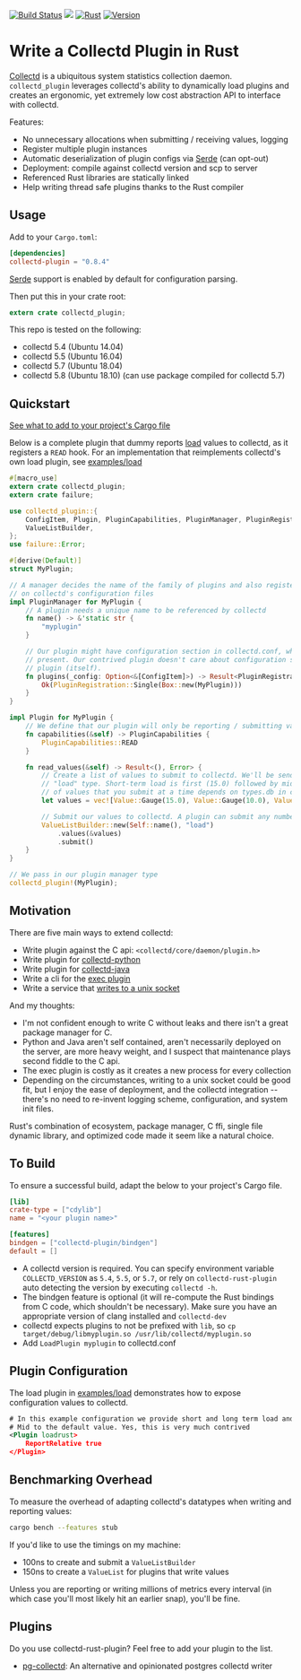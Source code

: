 [![Build Status](https://travis-ci.org/nickbabcock/collectd-rust-plugin.svg?branch=master)](https://travis-ci.org/nickbabcock/collectd-rust-plugin) [![](https://docs.rs/collectd-plugin/badge.svg)](https://docs.rs/collectd-plugin) [![Rust](https://img.shields.io/badge/rust-1.24%2B-blue.svg?maxAge=3600)](https://github.com/nickbabcock/collectd-rust-plugin) [![Version](https://img.shields.io/crates/v/collectd-plugin.svg?style=flat-square)](https://crates.io/crates/collectd-plugin)

# Write a Collectd Plugin in Rust

[Collectd](https://collectd.org/) is a ubiquitous system statistics collection daemon.
`collectd_plugin` leverages collectd's ability to dynamically load plugins and
creates an ergonomic, yet extremely low cost abstraction API to interface with
collectd.

Features:

- No unnecessary allocations when submitting / receiving values, logging
- Register multiple plugin instances
- Automatic deserialization of plugin configs via [Serde](https://github.com/serde-rs/serde) (can opt-out)
- Deployment: compile against collectd version and scp to server
- Referenced Rust libraries are statically linked
- Help writing thread safe plugins thanks to the Rust compiler

## Usage

Add to your `Cargo.toml`:

```toml
[dependencies]
collectd-plugin = "0.8.4"
```

[Serde](https://github.com/serde-rs/serde) support is enabled by default for configuration parsing.

Then put this in your crate root:

```rust
extern crate collectd_plugin;
```

This repo is tested on the following:

- collectd 5.4 (Ubuntu 14.04)
- collectd 5.5 (Ubuntu 16.04)
- collectd 5.7 (Ubuntu 18.04)
- collectd 5.8 (Ubuntu 18.10) (can use package compiled for collectd 5.7)

## Quickstart

[See what to add to your project's Cargo file](#to-build)

Below is a complete plugin that dummy reports [load](https://en.wikipedia.org/wiki/Load_(computing)) values to collectd, as it registers a `READ` hook. For an implementation that reimplements collectd's own load plugin, see [examples/load](https://github.com/nickbabcock/collectd-rust-plugin/tree/master/examples/load.rs)

```rust
#[macro_use]
extern crate collectd_plugin;
extern crate failure;

use collectd_plugin::{
    ConfigItem, Plugin, PluginCapabilities, PluginManager, PluginRegistration, Value,
    ValueListBuilder,
};
use failure::Error;

#[derive(Default)]
struct MyPlugin;

// A manager decides the name of the family of plugins and also registers one or more plugins based
// on collectd's configuration files
impl PluginManager for MyPlugin {
    // A plugin needs a unique name to be referenced by collectd
    fn name() -> &'static str {
        "myplugin"
    }

    // Our plugin might have configuration section in collectd.conf, which will be passed here if
    // present. Our contrived plugin doesn't care about configuration so it returns only a single
    // plugin (itself).
    fn plugins(_config: Option<&[ConfigItem]>) -> Result<PluginRegistration, Error> {
        Ok(PluginRegistration::Single(Box::new(MyPlugin)))
    }
}

impl Plugin for MyPlugin {
    // We define that our plugin will only be reporting / submitting values to writers
    fn capabilities(&self) -> PluginCapabilities {
        PluginCapabilities::READ
    }

    fn read_values(&self) -> Result<(), Error> {
        // Create a list of values to submit to collectd. We'll be sending in a vector representing the
        // "load" type. Short-term load is first (15.0) followed by mid-term and long-term. The number
        // of values that you submit at a time depends on types.db in collectd configurations
        let values = vec![Value::Gauge(15.0), Value::Gauge(10.0), Value::Gauge(12.0)];

        // Submit our values to collectd. A plugin can submit any number of times.
        ValueListBuilder::new(Self::name(), "load")
            .values(&values)
            .submit()
    }
}

// We pass in our plugin manager type
collectd_plugin!(MyPlugin);
```

## Motivation

There are five main ways to extend collectd:

- Write plugin against the C api: `<collectd/core/daemon/plugin.h>`
- Write plugin for [collectd-python](https://collectd.org/documentation/manpages/collectd-python.5.shtml)
- Write plugin for [collectd-java](https://collectd.org/wiki/index.php/Plugin:Java)
- Write a cli for the [exec plugin](https://collectd.org/documentation/manpages/collectd-exec.5.shtml)
- Write a service that [writes to a unix socket](https://collectd.org/wiki/index.php/Plugin:UnixSock)

And my thoughts:

- I'm not confident enough to write C without leaks and there isn't a great package manager for C.
- Python and Java aren't self contained, aren't necessarily deployed on the server, are more heavy weight, and I suspect that maintenance plays second fiddle to the C api.
- The exec plugin is costly as it creates a new process for every collection
- Depending on the circumstances, writing to a unix socket could be good fit, but I enjoy the ease of deployment, and the collectd integration -- there's no need to re-invent logging scheme, configuration, and system init files.

Rust's combination of ecosystem, package manager, C ffi, single file dynamic library, and optimized code made it seem like a natural choice.

## To Build

To ensure a successful build, adapt the below to your project's Cargo file.

```toml
[lib]
crate-type = ["cdylib"]
name = "<your plugin name>"

[features]
bindgen = ["collectd-plugin/bindgen"]
default = []
```

- A collectd version is required. You can specify environment variable `COLLECTD_VERSION` as `5.4`, `5.5`, or `5.7`, or rely on `collectd-rust-plugin` auto detecting the version by executing `collectd -h`.
- The bindgen feature is optional (it will re-compute the Rust bindings from C code, which shouldn't be necessary). Make sure you have an appropriate version of clang installed and `collectd-dev`
- collectd expects plugins to not be prefixed with `lib`, so `cp target/debug/libmyplugin.so /usr/lib/collectd/myplugin.so`
- Add `LoadPlugin myplugin` to collectd.conf

## Plugin Configuration

The load plugin in
[examples/load](https://github.com/nickbabcock/collectd-rust-plugin/tree/master/examples/load.rs)
demonstrates how to expose configuration values to collectd.

```xml
# In this example configuration we provide short and long term load and leave
# Mid to the default value. Yes, this is very much contrived
<Plugin loadrust>
    ReportRelative true
</Plugin>
```

## Benchmarking Overhead

To measure the overhead of adapting collectd's datatypes when writing and reporting values:

```bash
cargo bench --features stub
```

If you'd like to use the timings on my machine:

- 100ns to create and submit a `ValueListBuilder`
- 150ns to create a `ValueList` for plugins that write values

Unless you are reporting or writing millions of metrics every interval (in which case you'll most likely hit an earlier snap), you'll be fine.

## Plugins

Do you use collectd-rust-plugin? Feel free to add your plugin to the list.

- [pg-collectd](https://github.com/nickbabcock/pg-collectd): An alternative and opinionated postgres collectd writer
